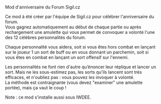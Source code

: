 Mod d'anniversaire du Forum Sigil.cz

Ce mod à été créer par l'équipe de Sigil.cz pour célébrer l'anniversaire du forum.  
Vous gagnez automatiquement au début de chaque partie ou après rechargement une amulette qui vous permet de convoquer a volonté l'une des 12 célèbres personnalités du forum. 

Chaque personnalité vous aidera, soit si vous êtes hors combat en lançant sur le joueur 1 un sort de buff ou en vous donnant un parchemin, soit si vous êtes en combat en lançant un sort offensif sur l'ennemi.  

Les personnalités ne font rien d'autre qu’énoncer leur réplique et lancer un sort. Mais ne les sous-estimez pas, les sorts qu'ils lancent sont très efficaces, et n'oubliez pas : vous pouvez les invoquer à volonté.  
La méthode est contraignante (vous devez "examiner" une amulette portée), mais ça vaut le coup !

Note : ce mod s'installe aussi sous IWDEE.
